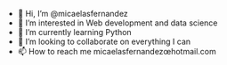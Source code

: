 - 👋 Hi, I’m @micaelasfernandez
- 👀 I’m interested in Web development and data science
- 🌱 I’m currently learning Python
- 💞️ I’m looking to collaborate on everything I can
- 📫 How to reach me micaelasfernandezœhotmail.com

<!---
micaelasfernandez/micaelasfernandez is a ✨ special ✨ repository because its `README.md` (this file) appears on your GitHub profile.
You can click the Preview link to take a look at your changes.
--->
